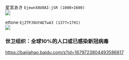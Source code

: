 星宮あき
`EjewnX8U0AI-jSR (1000×1600)`<br>
![](https://pbs.twimg.com/media/EjewnX8U0AI-jSR?format=jpg&name=orig)

ettone
`EjZTPJ6UYAETwA3 (1377×1791)`<br>
![](https://pbs.twimg.com/media/EjZTPJ6UYAETwA3?format=jpg&name=orig)

### 世卫组织：全球10%的人口或已感染新冠病毒
https://baijiahao.baidu.com/s?id=1679723804493586617
